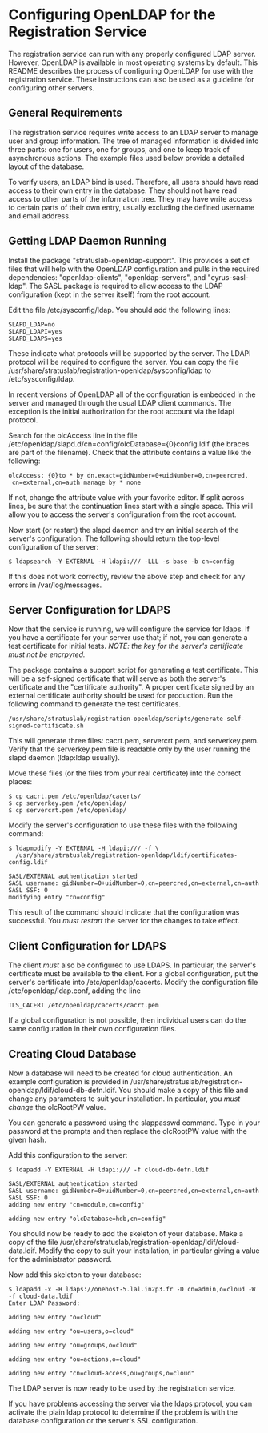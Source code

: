 Configuring OpenLDAP for the Registration Service
=================================================

The registration service can run with any properly configured LDAP server.
However, OpenLDAP is available in most operating systems by default. This
README describes the process of configuring OpenLDAP for use with the
registration service. These instructions can also be used as a guideline for
configuring other servers.

General Requirements
--------------------

The registration service requires write access to an LDAP server to manage
user and group information. The tree of managed information is divided into
three parts: one for users, one for groups, and one to keep track of
asynchronous actions. The example files used below provide a detailed layout
of the database.

To verify users, an LDAP bind is used. Therefore, all users should have read
access to their own entry in the database. They should not have read access to
other parts of the information tree. They may have write access to certain
parts of their own entry, usually excluding the defined username and email
address.

Getting LDAP Daemon Running
---------------------------

Install the package "stratuslab-openldap-support". This provides a set of
files that will help with the OpenLDAP configuration and pulls in the required
dependencies: "openldap-clients", "openldap-servers", and "cyrus-sasl-ldap".
The SASL package is required to allow access to the LDAP configuration (kept
in the server itself) from the root account.

Edit the file /etc/sysconfig/ldap.  You should add the following lines:

    SLAPD_LDAP=no
    SLAPD_LDAPI=yes
    SLAPD_LDAPS=yes

These indicate what protocols will be supported by the server. The LDAPI
protocol will be required to configure the server. You can copy the file
/usr/share/stratuslab/registration-openldap/sysconfig/ldap to
/etc/sysconfig/ldap.

In recent versions of OpenLDAP all of the configuration is embedded in the
server and managed through the usual LDAP client commands. The exception is
the initial authorization for the root account via the ldapi protocol.

Search for the olcAccess line in the file
/etc/openldap/slapd.d/cn=config/olcDatabase={0}config.ldif (the braces are
part of the filename). Check that the attribute contains a value like the
following:

    olcAccess: {0}to * by dn.exact=gidNumber=0+uidNumber=0,cn=peercred,
     cn=external,cn=auth manage by * none     

If not, change the attribute value with your favorite editor. If split across
lines, be sure that the continuation lines start with a single space. This
will allow you to access the server's configuration from the root account.

Now start (or restart) the slapd daemon and try an initial search of the
server's configuration. The following should return the top-level
configuration of the server:

    $ ldapsearch -Y EXTERNAL -H ldapi:/// -LLL -s base -b cn=config

If this does not work correctly, review the above step and check for any
errors in /var/log/messages.

Server Configuration for LDAPS
------------------------------

Now that the service is running, we will configure the service for ldaps. If
you have a certificate for your server use that; if not, you can generate a
test certificate for initial tests. *NOTE: the key for the server's
certificate must not be encrpyted.*

The package contains a support script for generating a test certificate. This
will be a self-signed certificate that will serve as both the server's
certificate and the "certificate authority". A proper certificate signed by an
external certificate authority should be used for production. Run the
following command to generate the test certificates.

    /usr/share/stratuslab/registration-openldap/scripts/generate-self-signed-certificate.sh

This will generate three files: cacrt.pem, servercrt.pem, and serverkey.pem.
Verify that the serverkey.pem file is readable only by the user running the
slapd daemon (ldap:ldap usually).

Move these files (or the files from your real certificate) into the correct
places:

    $ cp cacrt.pem /etc/openldap/cacerts/
    $ cp serverkey.pem /etc/openldap/
    $ cp servercrt.pem /etc/openldap/

Modify the server's configuration to use these files with the following
command:

    $ ldapmodify -Y EXTERNAL -H ldapi:/// -f \
      /usr/share/stratuslab/registration-openldap/ldif/certificates-config.ldif

    SASL/EXTERNAL authentication started
    SASL username: gidNumber=0+uidNumber=0,cn=peercred,cn=external,cn=auth
    SASL SSF: 0
    modifying entry "cn=config"

This result of the command should indicate that the configuration was
successful. You *must restart* the server for the changes to take effect.

Client Configuration for LDAPS
------------------------------

The client *must* also be configured to use LDAPS. In particular, the server's
certificate must be available to the client. For a global configuration, put
the server's certificate into /etc/openldap/cacerts. Modify the configuration
file /etc/openldap/ldap.conf, adding the line

    TLS_CACERT /etc/openldap/cacerts/cacrt.pem

If a global configuration is not possible, then individual users can do the
same configuration in their own configuration files.

Creating Cloud Database
-----------------------

Now a database will need to be created for cloud authentication. An example
configuration is provided in
/usr/share/stratuslab/registration-openldap/ldif/cloud-db-defn.ldif. You
should make a copy of this file and change any parameters to suit your
installation. In particular, you *must change* the olcRootPW value.

You can generate a password using the slappasswd command. Type in your
password at the prompts and then replace the olcRootPW value with the given
hash.

Add this configuration to the server:

    $ ldapadd -Y EXTERNAL -H ldapi:/// -f cloud-db-defn.ldif

    SASL/EXTERNAL authentication started
    SASL username: gidNumber=0+uidNumber=0,cn=peercred,cn=external,cn=auth
    SASL SSF: 0
    adding new entry "cn=module,cn=config"

    adding new entry "olcDatabase=hdb,cn=config"

You should now be ready to add the skeleton of your database. Make a copy of
the file /usr/share/stratuslab/registration-openldap/ldif/cloud-data.ldif.
Modify the copy to suit your installation, in particular giving a value for
the administrator password.

Now add this skeleton to your database:

    $ ldapadd -x -H ldaps://onehost-5.lal.in2p3.fr -D cn=admin,o=cloud -W -f cloud-data.ldif
    Enter LDAP Password: 

    adding new entry "o=cloud"

    adding new entry "ou=users,o=cloud"

    adding new entry "ou=groups,o=cloud"

    adding new entry "ou=actions,o=cloud"

    adding new entry "cn=cloud-access,ou=groups,o=cloud"

The LDAP server is now ready to be used by the registration service.

If you have problems accessing the server via the ldaps protocol, you can
activate the plain ldap protocol to determine if the problem is with the
database configuration or the server's SSL configuration.
